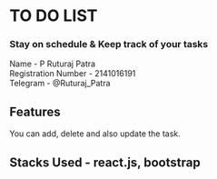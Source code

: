 # TO DO LIST 
### Stay on schedule & Keep track of your tasks

Name - P Ruturaj Patra \
Registration Number - 2141016191 \
Telegram - @Ruturaj_Patra 

## Features
You can add, delete and also update the task. 
## Stacks Used - react.js, bootstrap
